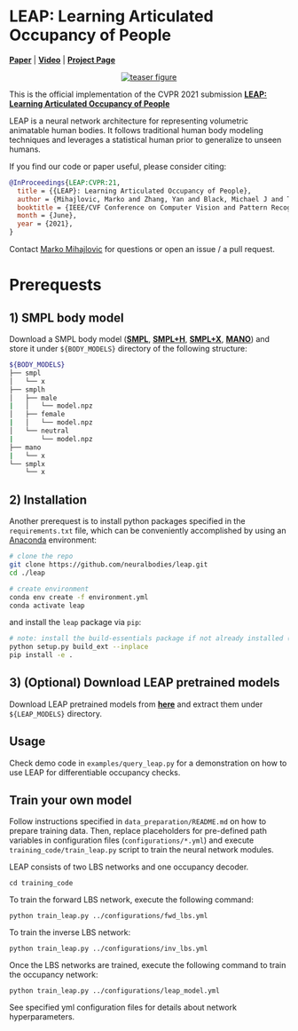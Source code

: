 # LEAP: Learning Articulated Occupancy of People
[**Paper**](https://arxiv.org/pdf/2104.06849.pdf) | [**Video**](https://www.youtube.com/watch?v=UVB8A_T5e3c) | [**Project Page**](https://neuralbodies.github.io/LEAP)

<div style="text-align: center">
    <a href="https://neuralbodies.github.io/LEAP"><img src="https://neuralbodies.github.io/LEAP/images/teaser%20figure%20ppl.png" alt="teaser figure"/></a>
</div>

This is the official implementation of the CVPR 2021 submission [**LEAP: Learning Articulated Occupancy of People**](https://neuralbodies.github.io/LEAP)

LEAP is a neural network architecture for representing volumetric animatable human bodies. It follows traditional human body modeling techniques and leverages a statistical human prior to generalize to unseen humans.

If you find our code or paper useful, please consider citing:
```bibtex
@InProceedings{LEAP:CVPR:21,
  title = {{LEAP}: Learning Articulated Occupancy of People},
  author = {Mihajlovic, Marko and Zhang, Yan and Black, Michael J and Tang, Siyu},
  booktitle = {IEEE/CVF Conference on Computer Vision and Pattern Recognition (CVPR)},
  month = {June},
  year = {2021},
}
```
Contact [Marko Mihajlovic](mailto:markomih@ethz.ch) for questions or open an issue / a pull request.

# Prerequests 
## 1) SMPL body model
Download a SMPL body model ([**SMPL**](https://smpl.is.tue.mpg.de/), [**SMPL+H**](https://mano.is.tue.mpg.de/), [**SMPL+X**](https://smpl-x.is.tue.mpg.de/), [**MANO**](https://mano.is.tue.mpg.de/)) and store it under `${BODY_MODELS}` directory of the following structure:  
```bash
${BODY_MODELS}
├── smpl
│   └── x
├── smplh
│   ├── male
|   │   └── model.npz
│   ├── female
|   │   └── model.npz
│   └── neutral
|       └── model.npz
├── mano
|   └── x
└── smplx
    └── x
```

## 2) Installation
Another prerequest is to install python packages specified in the `requirements.txt` file, which can be conveniently 
accomplished by using an [Anaconda](https://www.anaconda.com/) environment:
```bash
# clone the repo
git clone https://github.com/neuralbodies/leap.git
cd ./leap

# create environment
conda env create -f environment.yml
conda activate leap
```
and install the `leap` package via `pip`:
```bash
# note: install the build-essentials package if not already installed (`sudo apt install build-essential`) 
python setup.py build_ext --inplace
pip install -e .
```

## 3) (Optional) Download LEAP pretrained models
Download LEAP pretrained models from [**here**](https://drive.google.com/drive/folders/1HkkH013ErpekedqAEEifQxyMOoVu3ugg?usp=sharing) and extract them under `${LEAP_MODELS}` directory.

## Usage
Check demo code in `examples/query_leap.py` for a demonstration on how to use LEAP for differentiable occupancy checks.    

## Train your own model
Follow instructions specified in `data_preparation/README.md` on how to prepare training data.
Then, replace placeholders for pre-defined path variables in configuration files (`configurations/*.yml`) and execute `training_code/train_leap.py` script to train the neural network modules. 

LEAP consists of two LBS networks and one occupancy decoder. 
```shell script
cd training_code
```
To train the forward LBS network, execute the following command: 
```shell script
python train_leap.py ../configurations/fwd_lbs.yml
```

To train the inverse LBS network: 
```shell script
python train_leap.py ../configurations/inv_lbs.yml
```
Once the LBS networks are trained, execute the following command to train the occupancy network:
```shell script
python train_leap.py ../configurations/leap_model.yml
```

See specified yml configuration files for details about network hyperparameters. 
